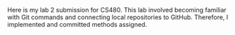 Here is my lab 2 submission for CS480. This lab involved becoming familiar with Git commands and connecting local repositories to GitHub. Therefore, I implemented and committed methods assigned.
